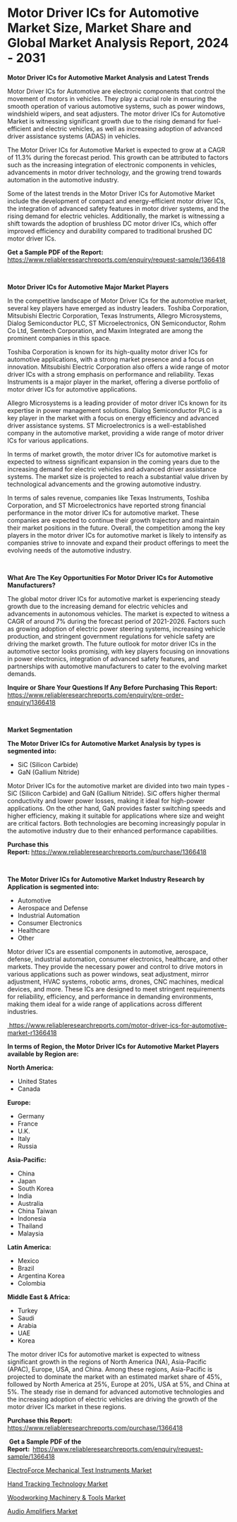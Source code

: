 <p><h1>Motor Driver ICs for Automotive Market Size, Market Share and Global Market Analysis Report, 2024 - 2031</h1></p><p><strong>Motor Driver ICs for Automotive Market Analysis and Latest Trends</strong></p>
<p><p>Motor Driver ICs for Automotive are electronic components that control the movement of motors in vehicles. They play a crucial role in ensuring the smooth operation of various automotive systems, such as power windows, windshield wipers, and seat adjusters. The motor driver ICs for Automotive Market is witnessing significant growth due to the rising demand for fuel-efficient and electric vehicles, as well as increasing adoption of advanced driver assistance systems (ADAS) in vehicles.</p><p>The Motor Driver ICs for Automotive Market is expected to grow at a CAGR of 11.3% during the forecast period. This growth can be attributed to factors such as the increasing integration of electronic components in vehicles, advancements in motor driver technology, and the growing trend towards automation in the automotive industry.</p><p>Some of the latest trends in the Motor Driver ICs for Automotive Market include the development of compact and energy-efficient motor driver ICs, the integration of advanced safety features in motor driver systems, and the rising demand for electric vehicles. Additionally, the market is witnessing a shift towards the adoption of brushless DC motor driver ICs, which offer improved efficiency and durability compared to traditional brushed DC motor driver ICs.</p></p>
<p><strong>Get a Sample PDF of the Report:&nbsp;</strong> <a href="https://www.reliableresearchreports.com/enquiry/request-sample/1366418">https://www.reliableresearchreports.com/enquiry/request-sample/1366418</a></p>
<p>&nbsp;</p>
<p><strong>Motor Driver ICs for Automotive Major Market Players</strong></p>
<p><p>In the competitive landscape of Motor Driver ICs for the automotive market, several key players have emerged as industry leaders. Toshiba Corporation, Mitsubishi Electric Corporation, Texas Instruments, Allegro Microsystems, Dialog Semiconductor PLC, ST Microelectronics, ON Semiconductor, Rohm Co Ltd, Semtech Corporation, and Maxim Integrated are among the prominent companies in this space.</p><p>Toshiba Corporation is known for its high-quality motor driver ICs for automotive applications, with a strong market presence and a focus on innovation. Mitsubishi Electric Corporation also offers a wide range of motor driver ICs with a strong emphasis on performance and reliability. Texas Instruments is a major player in the market, offering a diverse portfolio of motor driver ICs for automotive applications.</p><p>Allegro Microsystems is a leading provider of motor driver ICs known for its expertise in power management solutions. Dialog Semiconductor PLC is a key player in the market with a focus on energy efficiency and advanced driver assistance systems. ST Microelectronics is a well-established company in the automotive market, providing a wide range of motor driver ICs for various applications.</p><p>In terms of market growth, the motor driver ICs for automotive market is expected to witness significant expansion in the coming years due to the increasing demand for electric vehicles and advanced driver assistance systems. The market size is projected to reach a substantial value driven by technological advancements and the growing automotive industry.</p><p>In terms of sales revenue, companies like Texas Instruments, Toshiba Corporation, and ST Microelectronics have reported strong financial performance in the motor driver ICs for automotive market. These companies are expected to continue their growth trajectory and maintain their market positions in the future. Overall, the competition among the key players in the motor driver ICs for automotive market is likely to intensify as companies strive to innovate and expand their product offerings to meet the evolving needs of the automotive industry.</p></p>
<p>&nbsp;</p>
<p><strong>What Are The Key Opportunities For Motor Driver ICs for Automotive Manufacturers?</strong></p>
<p><p>The global motor driver ICs for automotive market is experiencing steady growth due to the increasing demand for electric vehicles and advancements in autonomous vehicles. The market is expected to witness a CAGR of around 7% during the forecast period of 2021-2026. Factors such as growing adoption of electric power steering systems, increasing vehicle production, and stringent government regulations for vehicle safety are driving the market growth. The future outlook for motor driver ICs in the automotive sector looks promising, with key players focusing on innovations in power electronics, integration of advanced safety features, and partnerships with automotive manufacturers to cater to the evolving market demands.</p></p>
<p><strong>Inquire or Share Your Questions If Any Before Purchasing This Report:</strong> <a href="https://www.reliableresearchreports.com/enquiry/pre-order-enquiry/1366418">https://www.reliableresearchreports.com/enquiry/pre-order-enquiry/1366418</a></p>
<p>&nbsp;</p>
<p><strong>Market Segmentation</strong></p>
<p><strong>The Motor Driver ICs for Automotive Market Analysis by types is segmented into:</strong></p>
<p><ul><li>SiC (Silicon Carbide)</li><li>GaN (Gallium Nitride)</li></ul></p>
<p><p>Motor Driver ICs for the automotive market are divided into two main types - SiC (Silicon Carbide) and GaN (Gallium Nitride). SiC offers higher thermal conductivity and lower power losses, making it ideal for high-power applications. On the other hand, GaN provides faster switching speeds and higher efficiency, making it suitable for applications where size and weight are critical factors. Both technologies are becoming increasingly popular in the automotive industry due to their enhanced performance capabilities.</p></p>
<p><strong>Purchase this Report:&nbsp;</strong><a href="https://www.reliableresearchreports.com/purchase/1366418">https://www.reliableresearchreports.com/purchase/1366418</a></p>
<p>&nbsp;</p>
<p><strong>The Motor Driver ICs for Automotive Market Industry Research by Application is segmented into:</strong></p>
<p><ul><li>Automotive</li><li>Aerospace and Defense</li><li>Industrial Automation</li><li>Consumer Electronics</li><li>Healthcare</li><li>Other</li></ul></p>
<p><p>Motor driver ICs are essential components in automotive, aerospace, defense, industrial automation, consumer electronics, healthcare, and other markets. They provide the necessary power and control to drive motors in various applications such as power windows, seat adjustment, mirror adjustment, HVAC systems, robotic arms, drones, CNC machines, medical devices, and more. These ICs are designed to meet stringent requirements for reliability, efficiency, and performance in demanding environments, making them ideal for a wide range of applications across different industries.</p></p>
<p><a href="https://www.reliableresearchreports.com/motor-driver-ics-for-automotive-market-r1366418">&nbsp;https://www.reliableresearchreports.com/motor-driver-ics-for-automotive-market-r1366418</a></p>
<p><strong>In terms of Region, the Motor Driver ICs for Automotive Market Players available by Region are:</strong></p>
<p>
    <p> <strong> North America: </strong>
        <ul>
            <li>United States</li>
            <li>Canada</li>
        </ul>
        </p> 
    <p> <strong> Europe: </strong>
        <ul>
            <li>Germany</li>
            <li>France</li>
            <li>U.K.</li>
            <li>Italy</li>
            <li>Russia</li>
        </ul>
        </p> 
    <p> <strong> Asia-Pacific: </strong>
        <ul>
            <li>China</li>
            <li>Japan</li>
            <li>South Korea</li>
            <li>India</li>
            <li>Australia</li>
            <li>China Taiwan</li>
            <li>Indonesia</li>
            <li>Thailand</li>
            <li>Malaysia</li>
        </ul>
        </p> 
    <p> <strong> Latin America: </strong>
        <ul>
            <li>Mexico</li>
            <li>Brazil</li>
            <li>Argentina Korea</li>
            <li>Colombia</li>
        </ul>
        </p> 
    <p> <strong> Middle East & Africa: </strong>
        <ul>
            <li>Turkey</li>
            <li>Saudi</li>
            <li>Arabia</li>
            <li>UAE</li>
            <li>Korea</li>
        </ul>
    </p>
    </p>
<p><p>The motor driver ICs for automotive market is expected to witness significant growth in the regions of North America (NA), Asia-Pacific (APAC), Europe, USA, and China. Among these regions, Asia-Pacific is projected to dominate the market with an estimated market share of 45%, followed by North America at 25%, Europe at 20%, USA at 5%, and China at 5%. The steady rise in demand for advanced automotive technologies and the increasing adoption of electric vehicles are driving the growth of the motor driver ICs market in these regions.</p></p>
<p><strong>Purchase this Report: </strong><a href="https://www.reliableresearchreports.com/purchase/1366418">https://www.reliableresearchreports.com/purchase/1366418</a></p>
<p>&nbsp;<strong>Get a Sample PDF of the Report:&nbsp;&nbsp;</strong><a href="https://www.reliableresearchreports.com/enquiry/request-sample/1366418">https://www.reliableresearchreports.com/enquiry/request-sample/1366418</a></p>
<p><strong></strong></p>
<p><p><a href="https://github.com/irjbaube82/Market-Research-Report-List-1/blob/main/electroforce-mechanical-test-instruments-market.md">ElectroForce Mechanical Test Instruments Market</a></p><p><a href="https://www.linkedin.com/pulse/hand-tracking-technology-market-emerging-trends-future-prospects-4hume">Hand Tracking Technology Market</a></p><p><a href="https://github.com/wybrqqeb6/Market-Research-Report-List-1/blob/main/woodworking-machinery-tools-market.md">Woodworking Machinery & Tools Market</a></p><p><a href="https://www.linkedin.com/pulse/insights-audio-amplifiers-industry-market-financial-status-odrde">Audio Amplifiers Market</a></p></p>